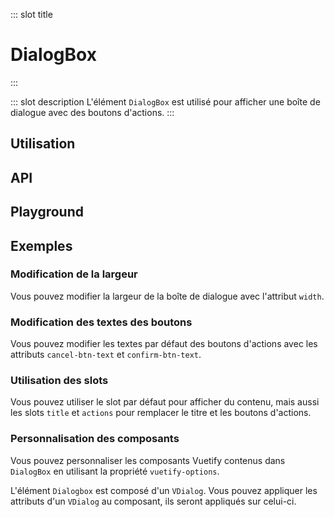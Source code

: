 ::: slot title
# DialogBox
:::

::: slot description
L'élément `DialogBox` est utilisé pour afficher une boîte de dialogue avec des boutons d'actions.
:::

## Utilisation

<DocExample
  eager
  file="composants/dialog-box/examples/dialog-box"
/>

## API

<DocApi
  :value="['DialogBox']"
  :api="{
    DialogBox: {
      props: [
        {
          name: 'value',
          default: 'false',
          type: 'boolean',
          description: 'Contrôle la visibilité de la boîte de dialogue.'
        },
        {
          name: 'title',
          default: 'undefined',
          type: 'string',
          description: 'Le titre de la boîte de dialogue.'
        },
        {
          name: 'width',
          default: '800px',
          type: 'string',
          description: 'La largeur de la boîte de dialogue.'
        },
        {
          name: 'cancel-btn-text',
          default: 'Annuler',
          type: 'string',
          description: 'Le texte du bouton Annuler.'
        },
        {
          name: 'confirm-btn-text',
          default: 'Valider',
          type: 'string',
          description: 'Le texte du bouton Valider.'
        },
        {
          name: 'vuetify-options',
          type: 'Options',
          default: 'undefined',
          description: 'Personnalisation des composants Vuetify en utilisant la directive `customizable`.',
          options: '{\n	card: `VCard`,\n	cardTitle: `VCardTitle`,\n	spacer: `VSpacer`,\n	closeBtn: `VBtn`,\n	icon: `VIcon`,\n	cardActions: `VCardActions`,\n	actionsSpacer: `VSpacer`,\n	cancelBtn: `VBtn`,\n	confirmBtn: `VBtn`\n}'
        }
      ],
      slots: [
        {
          name: 'default',
          description: 'Slot pour ajouter du contenu entre le titre et les boutons d\'actions.'
        },
        {
          name: 'title',
          description: 'Slot pour remplacer le titre par défaut.'
        },
        {
          name: 'actions',
          description: 'Slot pour remplacer les boutons d\'actions par défaut.'
        }
      ],
      events: [
        {
          name: 'change',
          description: 'Événement émis lorsque la boite de dialogue apparaît et disparaît.'
        },
        {
          name: 'cancel',
          description: 'Événement émis lorsque l\'utilisateur clique sur le bouton Annuler.'
        },
        {
          name: 'confirm',
          description: 'Événement émis lorsque l\'utilisateur clique sur le bouton Valider.'
        }
      ]
    }
  }"
/>

## Playground

<DocExample file="composants/dialog-box/examples/dialog-box-playground" />

## Exemples

### Modification de la largeur

Vous pouvez modifier la largeur de la boîte de dialogue avec l'attribut `width`.

<DocExample file="composants/dialog-box/examples/dialog-box-width" />

### Modification des textes des boutons

Vous pouvez modifier les textes par défaut des boutons d'actions avec les attributs `cancel-btn-text` et `confirm-btn-text`.

<DocExample file="composants/dialog-box/examples/dialog-box-btn-text" />

### Utilisation des slots

Vous pouvez utiliser le slot par défaut pour afficher du contenu, mais aussi les slots `title` et `actions` pour remplacer le titre et les boutons d'actions.

<DocExample file="composants/dialog-box/examples/dialog-box-slots" />

### Personnalisation des composants

Vous pouvez personnaliser les composants Vuetify contenus dans `DialogBox` en utilisant la propriété `vuetify-options`.

<DocInfo>

L'élément `Dialogbox` est composé d'un `VDialog`. Vous pouvez appliquer les attributs d'un `VDialog` au composant, ils seront appliqués sur celui-ci.

</DocInfo>

<DocExample file="composants/dialog-box/examples/dialog-box-options" />
